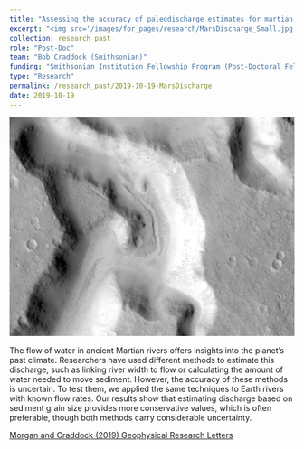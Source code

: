 ```yaml
---
title: "Assessing the accuracy of paleodischarge estimates for martian rivers"
excerpt: "<img src='/images/for_pages/research/MarsDischarge_Small.jpg'>"
collection: research_past
role: "Post-Doc"
team: "Bob Craddock (Smithsonian)"
funding: "Smithsonian Institution Fellowship Program (Post-Doctoral Fellowship)"
type: "Research"
permalink: /research_past/2019-10-19-MarsDischarge
date: 2019-10-19
---
```


<img src='/images/for_pages/research/MarsDischarge.jpg'>

The flow of water in ancient Martian rivers offers insights into the planet’s past climate. Researchers have used different methods to estimate this discharge, such as linking river width to flow or calculating the amount of water needed to move sediment. However, the accuracy of these methods is uncertain. To test them, we applied the same techniques to Earth rivers with known flow rates. Our results show that estimating discharge based on sediment grain size provides more conservative values, which is often preferable, though both methods carry considerable uncertainty.

[Morgan and Craddock (2019) Geophysical Research Letters](https://doi.org/10.1029/2019GL084921)